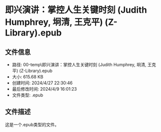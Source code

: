 ﻿# 即兴演讲：掌控人生关键时刻 (Judith Humphrey, 坰清,  王克平) (Z-Library).epub

## 文件信息
- 路径: 00-temp\即兴演讲：掌控人生关键时刻 (Judith Humphrey, 坰清,  王克平) (Z-Library).epub
- 大小: 615.68 KB
- 创建时间: 2024/4/27 22:30:46
- 最后修改时间: 2024/4/9 16:01:23
- 文件类型: .epub

## 文件描述
这是一个.epub类型的文件。

